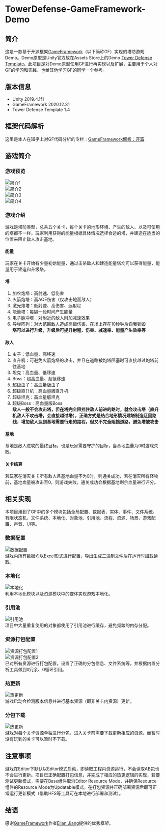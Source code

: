 # TowerDefense-GameFramework-Demo

## 简介

这是一款基于开源框架[GameFramework][1]（以下简称GF）实现的塔防游戏Demo。Demo原型是Unity官方放在Assets Store上的Demo [Tower Defense Template][2]。此项目是对Demo原型使用GF进行再实现以及扩展，主要用于个人对GF的学习和实践，也给其他学习GF的同学一个参考。

## 版本信息

- Unity 2019.4.1f1
- GameFramework 2020.12.31
- Tower Defense Template 1.4

## 框架代码解析

这里是本人在知乎上对GF代码分析的专栏：[GameFramework解析：开篇](https://zhuanlan.zhihu.com/p/426136370)

## 游戏简介

### 游戏预览

![简介1][4]  
![简介2][5]  
![简介3][13]  
![简介4][14]  

### 游戏介绍

游戏是塔防类型，总共五个关卡，每个关卡的地形环境、产生的敌人、以及可使用的塔都不一样。玩家利用获得的能量根据具体情况选择合适的塔，并建造在适当的位置来阻止敌人攻击基地。

#### 能量

玩家在关卡开始有少量初始能量，通过击杀敌人和建造能量塔均可以获得能量，能量用于建造和升级塔。

#### 塔

1. 加农炮塔：高射速、低伤害
2. 火箭炮塔：高AOE伤害（仅攻击地面敌人）
3. 激光炮塔：低射速、高伤害、远射程
4. 能量塔：每隔一段时间产生能量
5. 电子脉冲塔：对附近的敌人附加减速效果
6. 导弹阵列：对大范围敌人造成高额伤害，在场上存在10秒钟后自我销毁  
**塔可以进行升级，升级后可提升射程、伤害、减速率、能量产生效率等**

#### 敌人

1. 虫子：低血量、高移速
2. 直升机：可避免火箭炮塔的攻击，并且在道路被炮塔阻塞时可直接越过炮塔前往基地
3. 坦克：高血量、低移速
4. Boss：超高血量、超低移速
5. 超级虫子：高血量版虫子
6. 超级直升机：高血量版直升机
7. 超级坦克：高血量版坦克
8. 超级Boss：高血量版Boss  
**敌人一般不会攻击塔，但在塔完全阻挡住敌人前进的路时，就会攻击塔（直升机敌人不攻击塔，会直接越过塔），正确方式是结合地形情况建塔制造迂回路线，增加敌人达到基地需要行走的路程，但又不完全阻挡道路，避免塔被攻击**

#### 基地

基地是敌人进攻的最终目标，也是玩家需要守护的目标，当基地血量为0时游戏失败。

#### 关卡结算

若玩家在消灭关卡所有敌人且基地血量不为0时，则通关成功，若在消灭所有怪物前，基地血量被攻击至0，则游戏失败。通关成功会根据基地剩余血量进行评分。

## 相关实现

本项目用到了GF中的多个模块包括全局配置、数据表、实体、事件、文件系统、有限状态机、文件系统、本地化、对象池、引用池、流程、资源、场景、游戏配置、声音、UI等。

### 数据配置

![数据配置][6]  
游戏内所有数据均以Excel形式进行配置，导出生成二进制文件后在运行时加载读取。

### 本地化

![本地化][7]  
利用本地化模块以及资源模块中的变体实现游戏本地化。

### 引用池

![引用池][8]  
项目中大量重复使用的对象都使用了引用池进行缓存，避免频繁的内存分配。

### 资源打包配置

![资源打包配置1][9]  
![资源打包配置2][10]  
已对所有资源进行打包配置，设置了正确的分包信息、文件系统等。并根据内置分析工具做到0冗余、0循环引用。

### 热更新

![热更新][11]  
游戏启动会检测版本信息并进行基本资源（即非关卡内资源）更新。

### 分包下载

![热更新][12]  
游戏对每个关卡资源单独进行分包，进入关卡前需要下载更新相应的资源，而暂时没有玩到的关卡可以暂时不下载。

## 注意事项

游戏在Editor下默认以Editor模式启动，即读取工程内资源运行，不会读取AB包也不会进行更新。项目已正确配置打包信息，并完成了相应的热更逻辑的实现，若要测试更新模式，需要在Base组件取消Editor Resource Mode，并确保Resource组件的Resource Mode为Updatable模式。在打包资源并正确部署资源后即可正常运行更新模式（借助HFS等工具可在本地进行部署和测试）。

## 结语

感谢[GameFramework][1]作者[Ellan Jiang][3]提供的优秀框架。

  [1]: https://github.com/EllanJiang/GameFramework "GF link"
  [2]: https://assetstore.unity.com/packages/essentials/tutorial-projects/tower-defense-template-107692 "Tower Defense Template Link"
  [3]: https://github.com/EllanJiang "Ellan Jiang link"
  [4]: https://github.com/DrFlower/TowerDefense-GameFramework-Demo/blob/master/Doc/1.png "简介1"
  [5]: https://github.com/DrFlower/TowerDefense-GameFramework-Demo/blob/master/Doc/2.JPG "简介2"
  [6]: https://github.com/DrFlower/TowerDefense-GameFramework-Demo/blob/master/Doc/3.png "数据配置"
  [7]: https://github.com/DrFlower/TowerDefense-GameFramework-Demo/blob/master/Doc/4.JPG "本地化"
  [8]: https://github.com/DrFlower/TowerDefense-GameFramework-Demo/blob/master/Doc/5.png "引用池"
  [9]: https://github.com/DrFlower/TowerDefense-GameFramework-Demo/blob/master/Doc/6.png "资源打包配置1"
  [10]: https://github.com/DrFlower/TowerDefense-GameFramework-Demo/blob/master/Doc/7.png "资源打包配置2"
  [11]: https://github.com/DrFlower/TowerDefense-GameFramework-Demo/blob/master/Doc/8.png "热更新"
  [12]: https://github.com/DrFlower/TowerDefense-GameFramework-Demo/blob/master/Doc/9.png "分包下载"
  [13]: https://github.com/DrFlower/TowerDefense-GameFramework-Demo/blob/master/Doc/10.gif "简介3"
  [14]: https://github.com/DrFlower/TowerDefense-GameFramework-Demo/blob/master/Doc/11.gif "简介4"
